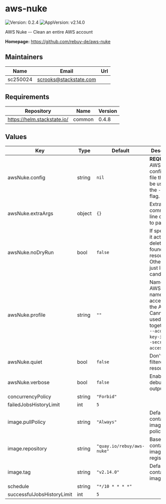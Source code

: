 # aws-nuke

![Version: 0.2.4](https://img.shields.io/badge/Version-0.2.4-informational?style=flat-square) ![AppVersion: v2.14.0](https://img.shields.io/badge/AppVersion-v2.14.0-informational?style=flat-square)

AWS Nuke -- Clean an entire AWS account

**Homepage:** <https://github.com/rebuy-de/aws-nuke>

## Maintainers

| Name | Email | Url |
| ---- | ------ | --- |
| sc250024 | scrooks@stackstate.com |  |

## Requirements

| Repository | Name | Version |
|------------|------|---------|
| https://helm.stackstate.io/ | common | 0.4.8 |

## Values

| Key | Type | Default | Description |
|-----|------|---------|-------------|
| awsNuke.config | string | `nil` | **REQUIRED** AWS Nuke configuration file that will be used with the `--config` flag. |
| awsNuke.extraArgs | object | `{}` | Extra command-line options to pass. |
| awsNuke.noDryRun | bool | `false` | If specified, it actually deletes found resources. Otherwise it just lists all candidates. |
| awsNuke.profile | string | `""` | Name of the AWS profile name for accessing the AWS API. Cannot be used together with `--access-key-id` and `--secret-access-key`. |
| awsNuke.quiet | bool | `false` | Don't show filtered resources. |
| awsNuke.verbose | bool | `false` | Enables debug output. |
| concurrencyPolicy | string | `"Forbid"` |  |
| failedJobsHistoryLimit | int | `5` |  |
| image.pullPolicy | string | `"Always"` | Default container image pull policy. |
| image.repository | string | `"quay.io/rebuy/aws-nuke"` | Base container image registry. |
| image.tag | string | `"v2.14.0"` | Default container image tag. |
| schedule | string | `"*/10 * * * *"` |  |
| successfulJobsHistoryLimit | int | `5` |  |
